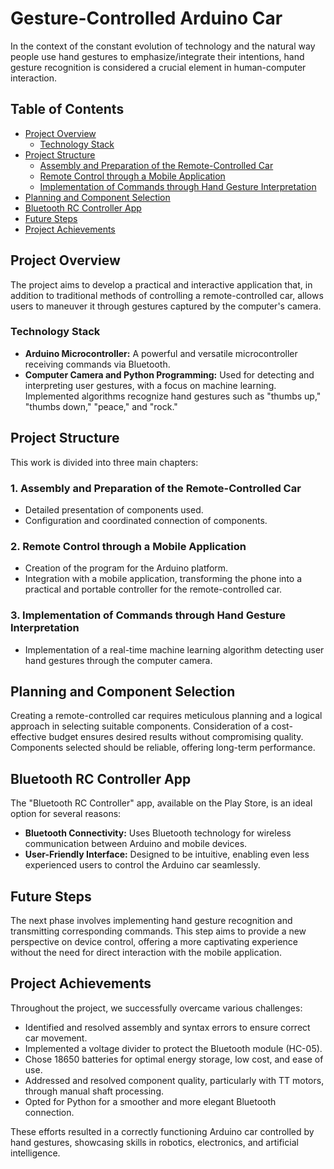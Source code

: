 # Gesture-Controlled Arduino Car

In the context of the constant evolution of technology and the natural way people use hand gestures to emphasize/integrate their intentions, hand gesture recognition is considered a crucial element in human-computer interaction.

## Table of Contents
- [Project Overview](#project-overview)
  - [Technology Stack](#technology-stack)
- [Project Structure](#project-structure)
  - [Assembly and Preparation of the Remote-Controlled Car](#1-assembly-and-preparation-of-the-remote-controlled-car)
  - [Remote Control through a Mobile Application](#2-remote-control-through-a-mobile-application)
  - [Implementation of Commands through Hand Gesture Interpretation](#3-implementation-of-commands-through-hand-gesture-interpretation)
- [Planning and Component Selection](#planning-and-component-selection)
- [Bluetooth RC Controller App](#bluetooth-rc-controller-app)
- [Future Steps](#future-steps)
- [Project Achievements](#project-achievements)

## Project Overview

The project aims to develop a practical and interactive application that, in addition to traditional methods of controlling a remote-controlled car, allows users to maneuver it through gestures captured by the computer's camera.

### Technology Stack

- **Arduino Microcontroller:** A powerful and versatile microcontroller receiving commands via Bluetooth.
- **Computer Camera and Python Programming:** Used for detecting and interpreting user gestures, with a focus on machine learning. Implemented algorithms recognize hand gestures such as "thumbs up," "thumbs down," "peace," and "rock."

## Project Structure

This work is divided into three main chapters:

### 1. Assembly and Preparation of the Remote-Controlled Car

- Detailed presentation of components used.
- Configuration and coordinated connection of components.

### 2. Remote Control through a Mobile Application

- Creation of the program for the Arduino platform.
- Integration with a mobile application, transforming the phone into a practical and portable controller for the remote-controlled car.

### 3. Implementation of Commands through Hand Gesture Interpretation

- Implementation of a real-time machine learning algorithm detecting user hand gestures through the computer camera.

## Planning and Component Selection

Creating a remote-controlled car requires meticulous planning and a logical approach in selecting suitable components. Consideration of a cost-effective budget ensures desired results without compromising quality. Components selected should be reliable, offering long-term performance.

## Bluetooth RC Controller App

The "Bluetooth RC Controller" app, available on the Play Store, is an ideal option for several reasons:

- **Bluetooth Connectivity:** Uses Bluetooth technology for wireless communication between Arduino and mobile devices.
- **User-Friendly Interface:** Designed to be intuitive, enabling even less experienced users to control the Arduino car seamlessly.

## Future Steps

The next phase involves implementing hand gesture recognition and transmitting corresponding commands. This step aims to provide a new perspective on device control, offering a more captivating experience without the need for direct interaction with the mobile application.

## Project Achievements

Throughout the project, we successfully overcame various challenges:

- Identified and resolved assembly and syntax errors to ensure correct car movement.
- Implemented a voltage divider to protect the Bluetooth module (HC-05).
- Chose 18650 batteries for optimal energy storage, low cost, and ease of use.
- Addressed and resolved component quality, particularly with TT motors, through manual shaft processing.
- Opted for Python for a smoother and more elegant Bluetooth connection.

These efforts resulted in a correctly functioning Arduino car controlled by hand gestures, showcasing skills in robotics, electronics, and artificial intelligence.

